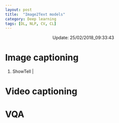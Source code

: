 ```yaml
---
layout: post
title:  "Image2Text models"
category: Deep learning
tags: [DL, NLP, CV, CL]
---
```






<center> Update: 25/02/2018_09:33:43</center>

  	
  	
  	
# Image captioning  	
1. ShowTell | [](https://rawgit.com/elbayadm/PaperNotes/master/im2text/ShowTell.md.html)
  	
# Video captioning  	
  	
# VQA  	
